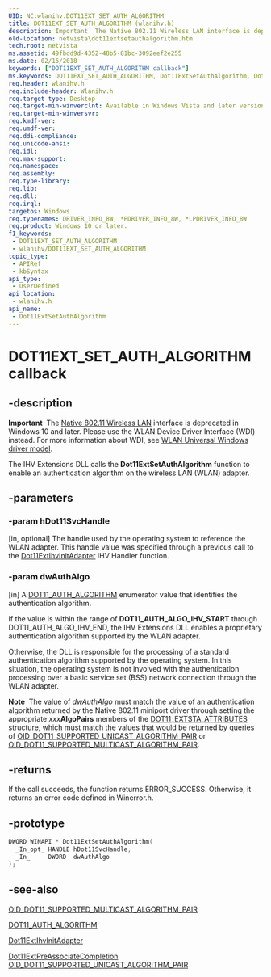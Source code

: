 ```yaml
---
UID: NC:wlanihv.DOT11EXT_SET_AUTH_ALGORITHM
title: DOT11EXT_SET_AUTH_ALGORITHM (wlanihv.h)
description: Important  The Native 802.11 Wireless LAN interface is deprecated in Windows 10 and later.
old-location: netvista\dot11extsetauthalgorithm.htm
tech.root: netvista
ms.assetid: 49fbdd9d-4352-48b5-81bc-3092eef2e255
ms.date: 02/16/2018
keywords: ["DOT11EXT_SET_AUTH_ALGORITHM callback"]
ms.keywords: DOT11EXT_SET_AUTH_ALGORITHM, Dot11ExtSetAuthAlgorithm, Dot11ExtSetAuthAlgorithm callback function [Network Drivers Starting with Windows Vista], Native_802.11_IHV_Ext_85806dab-a810-4b45-9c94-7b0b7e40a6a2.xml, netvista.dot11extsetauthalgorithm, wlanihv/Dot11ExtSetAuthAlgorithm
req.header: wlanihv.h
req.include-header: Wlanihv.h
req.target-type: Desktop
req.target-min-winverclnt: Available in Windows Vista and later versions of the Windows operating   systems.
req.target-min-winversvr: 
req.kmdf-ver: 
req.umdf-ver: 
req.ddi-compliance: 
req.unicode-ansi: 
req.idl: 
req.max-support: 
req.namespace: 
req.assembly: 
req.type-library: 
req.lib: 
req.dll: 
req.irql: 
targetos: Windows
req.typenames: DRIVER_INFO_8W, *PDRIVER_INFO_8W, *LPDRIVER_INFO_8W
req.product: Windows 10 or later.
f1_keywords:
 - DOT11EXT_SET_AUTH_ALGORITHM
 - wlanihv/DOT11EXT_SET_AUTH_ALGORITHM
topic_type:
 - APIRef
 - kbSyntax
api_type:
 - UserDefined
api_location:
 - wlanihv.h
api_name:
 - Dot11ExtSetAuthAlgorithm
---
```


# DOT11EXT_SET_AUTH_ALGORITHM callback


## -description

<div class="alert"><b>Important</b>  The <a href="https://docs.microsoft.com/previous-versions/windows/hardware/wireless/ff560689(v=vs.85)">Native 802.11 Wireless LAN</a> interface is deprecated in Windows 10 and later. Please use the WLAN Device Driver Interface (WDI) instead. For more information about WDI, see <a href="https://docs.microsoft.com/windows-hardware/drivers/network/wifi-universal-driver-model">WLAN Universal Windows driver model</a>.</div>

The IHV Extensions DLL calls the
  <b>Dot11ExtSetAuthAlgorithm</b> function to enable an authentication algorithm on
  the wireless LAN (WLAN) adapter.

## -parameters

### -param hDot11SvcHandle 

[in, optional]
The handle used by the operating system to reference the WLAN adapter. This handle value was
     specified through a previous call to the
     <a href="..\wlanihv\nc-wlanihv-dot11extihv_init_adapter.md">Dot11ExtIhvInitAdapter</a> IHV
     Handler function.

### -param dwAuthAlgo 

[in]
A
     <a href="..\wlantypes\ne-wlantypes-_dot11_auth_algorithm.md">DOT11_AUTH_ALGORITHM</a> enumerator value
     that identifies the authentication algorithm.


If the value is within the range of <b>DOT11_AUTH_ALGO_IHV_START</b> through DOT11_AUTH_ALGO_IHV_END, the
     IHV Extensions DLL enables a proprietary authentication algorithm supported by the WLAN adapter.

Otherwise, the DLL is responsible for the processing of a standard authentication algorithm supported
     by the operating system. In this situation, the operating system is not involved with the authentication
     processing over a basic service set (BSS) network connection through the WLAN adapter.


<div class="alert"><b>Note</b>  The value of
      <i>dwAuthAlgo</i> must match the value of an authentication algorithm returned by the Native 802.11
      miniport driver through setting the appropriate <i>xxx</i><b>AlgoPairs</b> members of the  <a href="..\windot11\ns-windot11-dot11_extsta_attributes.md">DOT11_EXTSTA_ATTRIBUTES</a> structure, which must match the values that would be returned by queries of <a href="https://docs.microsoft.com/previous-versions/windows/embedded/gg157261(v=winembedded.80)">OID_DOT11_SUPPORTED_UNICAST_ALGORITHM_PAIR</a> or <a href="https://docs.microsoft.com/windows-hardware/drivers/network/oid-dot11-supported-multicast-algorithm-pair">OID_DOT11_SUPPORTED_MULTICAST_ALGORITHM_PAIR</a>.</div>

## -returns

If the call succeeds, the function returns ERROR_SUCCESS. Otherwise, it returns an error code
     defined in
     Winerror.h.

## -prototype

```cpp
DWORD WINAPI * Dot11ExtSetAuthAlgorithm(
  _In_opt_ HANDLE hDot11SvcHandle,
  _In_     DWORD  dwAuthAlgo
);
```

## -see-also

<a href="https://docs.microsoft.com/windows-hardware/drivers/network/oid-dot11-supported-multicast-algorithm-pair">
   OID_DOT11_SUPPORTED_MULTICAST_ALGORITHM_PAIR</a>



<a href="..\wlantypes\ne-wlantypes-_dot11_auth_algorithm.md">DOT11_AUTH_ALGORITHM</a>



<a href="..\wlanihv\nc-wlanihv-dot11extihv_init_adapter.md">Dot11ExtIhvInitAdapter</a>



<a href="..\wlanihv\nc-wlanihv-dot11ext_pre_associate_completion.md">
   Dot11ExtPreAssociateCompletion</a>



<a href="https://docs.microsoft.com/previous-versions/windows/embedded/gg157261(v=winembedded.80)">
   OID_DOT11_SUPPORTED_UNICAST_ALGORITHM_PAIR</a>

